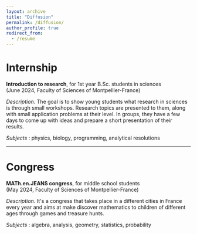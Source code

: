 ```yaml
---
layout: archive
title: "Diffusion"
permalink: /diffusion/
author_profile: true
redirect_from:
  - /resume
---
```



Internship
======

<b>Introduction to research</b>, for 1st year B.Sc. students in sciences
<br>(June 2024, Faculty of Sciences of Montpellier-France)

<i>Description</i>. The goal is to show young students what research in sciences is through small workshops. Research topics are presented to them, along with small application problems at their level. In groups, they have a few days to come up with ideas and prepare a short presentation of their results.

<i>Subjects</i> : physics, biology, programming, analytical resolutions

***
Congress
======

<b>MATh.en.JEANS congress</b>, for middle school students
<br>(May 2024, Faculty of Sciences of Montpellier-France)

<i>Description</i>. It's a congress that takes place in a different cities in France every year and aims at make discover mathematics to children of different ages through games and treasure hunts.

<i>Subjects</i> : algebra, analysis, geometry, statistics, probability
